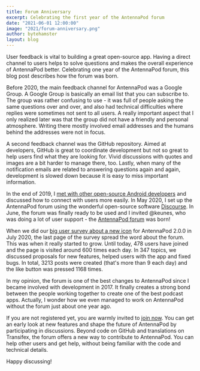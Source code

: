 ```yaml
---
title: Forum Anniversary
excerpt: Celebrating the first year of the AntennaPod forum
date: "2021-06-01 12:00:00"
image: "2021/forum-anniversary.png"
author: bytehamster
layout: blog
---
```


User feedback is vital to building a great open-source app. Having a direct channel to users helps to solve questions and makes the overall experience of AntennaPod better. Celebrating one year of the AntennaPod forum, this blog post describes how the forum was born.

Before 2020, the main feedback channel for AntennaPod was a Google Group. A Google Group is basically an email list that you can subscribe to. The group was rather confusing to use - it was full of people asking the same questions over and over, and also had technical difficulties where replies were sometimes not sent to all users. A really important aspect that I only realized later was that the group did not have a friendly and personal atmosphere. Writing there mostly involved email addresses and the humans behind the addresses were not in focus.

A second feedback channel was the GitHub repository. Aimed at developers, GitHub is great to coordinate development but not so great to help users find what they are looking for. Vivid discussions with quotes and images are a bit harder to manage there, too. Lastly, when many of the notification emails are related to answering questions again and again, development is slowed down because it is easy to miss important information.

In the end of 2019, I [met with other open-source Android developers](https://f-droid.org/en/2020/01/09/f-droid-at-36c3.html) and discussed how to connect with users more easily. In May 2020, I set up the AntennaPod forum using the wonderful open-source software [Discourse](https://www.discourse.org/). In June, the forum was finally ready to be used and I invited @keunes, who was doing a lot of user support - the [AntennaPod forum](https://forum.antennapod.org/) was born!

When we did our [big user survey about a new icon](https://antennapod.org/blog/2020/09/new-icon) for AntennaPod 2.0.0 in July 2020, the last page of the survey spread the word about the forum. This was when it really started to grow. Until today, 478 users have joined and the page is visited around 600 times each day. In 347 topics, we discussed proposals for new features, helped users with the app and fixed bugs. In total, 3213 posts were created (that's more than 9 each day) and the like button was pressed 1168 times.

In my opinion, the forum is one of the best changes to AntennaPod since I became involved with development in 2017. It finally creates a strong bond between the people working together to create one of the best podcast apps. Actually, I wonder how we even managed to work on AntennaPod without the forum just about one year ago.

If you are not registered yet, you are warmly invited to [join now](https://forum.antennapod.org/). You can get an early look at new features and shape the future of AntennaPod by participating in discussions. Beyond code on GitHub and translations on Transifex, the forum offers a new way to contribute to AntennaPod. You can help other users and get help, without being familiar with the code and technical details.

Happy discussing!

